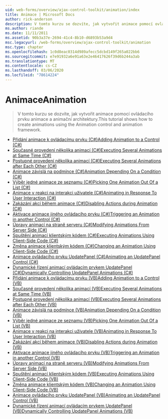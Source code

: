 ```yaml
---
uid: web-forms/overview/ajax-control-toolkit/animation/index
title: Animace | Microsoft Docs
author: rick-anderson
description: V tomto kurzu se dozvíte, jak vytvořit animace pomocí ovládacího prvku animace a animační architektury.
ms.author: riande
ms.date: 11/11/2011
ms.assetid: 90b3a37e-2694-41c4-8b10-d6893b53a9d4
msc.legacyurl: /web-forms/overview/ajax-control-toolkit/animation
msc.type: chapter
ms.openlocfilehash: 1c0d8eac0314d989afecc5dcbd149f265a022bb6
ms.sourcegitcommit: e7e91932a6e91a63e2e46417626f39d6b244a3ab
ms.translationtype: MT
ms.contentlocale: cs-CZ
ms.lasthandoff: 03/06/2020
ms.locfileid: "78614224"
---
```

# <a name="animation"></a><span data-ttu-id="1ea48-103">Animace</span><span class="sxs-lookup"><span data-stu-id="1ea48-103">Animation</span></span>

> <span data-ttu-id="1ea48-104">V tomto kurzu se dozvíte, jak vytvořit animace pomocí ovládacího prvku animace a animační architektury.</span><span class="sxs-lookup"><span data-stu-id="1ea48-104">This tutorial shows how to create animations using the Animation control and animation framework.</span></span>

- [<span data-ttu-id="1ea48-105">Přidání animace k ovládacímu prvku (C#)</span><span class="sxs-lookup"><span data-stu-id="1ea48-105">Adding Animation to a Control (C#)</span></span>](adding-animation-to-a-control-cs.md)
- [<span data-ttu-id="1ea48-106">Současné provedení několika animací (C#)</span><span class="sxs-lookup"><span data-stu-id="1ea48-106">Executing Several Animations at Same Time (C#)</span></span>](executing-several-animations-at-the-same-time-cs.md)
- [<span data-ttu-id="1ea48-107">Postupné provedení několika animací (C#)</span><span class="sxs-lookup"><span data-stu-id="1ea48-107">Executing Several Animations after Each Other (C#)</span></span>](executing-several-animations-after-each-other-cs.md)
- [<span data-ttu-id="1ea48-108">Animace závislá na podmínce (C#)</span><span class="sxs-lookup"><span data-stu-id="1ea48-108">Animation Depending On a Condition (C#)</span></span>](animation-depending-on-a-condition-cs.md)
- [<span data-ttu-id="1ea48-109">Výběr jedné animace ze seznamu (C#)</span><span class="sxs-lookup"><span data-stu-id="1ea48-109">Picking One Animation Out Of a List (C#)</span></span>](picking-one-animation-out-of-a-list-cs.md)
- [<span data-ttu-id="1ea48-110">Animace v reakci na interakci uživatele (C#)</span><span class="sxs-lookup"><span data-stu-id="1ea48-110">Animating in Response To User Interaction (C#)</span></span>](animating-in-response-to-user-interaction-cs.md)
- [<span data-ttu-id="1ea48-111">Zakázání akcí během animace (C#)</span><span class="sxs-lookup"><span data-stu-id="1ea48-111">Disabling Actions during Animation (C#)</span></span>](disabling-actions-during-animation-cs.md)
- [<span data-ttu-id="1ea48-112">Aktivace animace jiného ovládacího prvku (C#)</span><span class="sxs-lookup"><span data-stu-id="1ea48-112">Triggering an Animation in another Control (C#)</span></span>](triggering-an-animation-in-another-control-cs.md)
- [<span data-ttu-id="1ea48-113">Úpravy animací na straně serveru (C#)</span><span class="sxs-lookup"><span data-stu-id="1ea48-113">Modifying Animations From Server Side (C#)</span></span>](modifying-animations-from-the-server-side-cs.md)
- [<span data-ttu-id="1ea48-114">Spuštění animací klientským kódem (C#)</span><span class="sxs-lookup"><span data-stu-id="1ea48-114">Executing Animations Using Client-Side Code (C#)</span></span>](executing-animations-using-client-side-code-cs.md)
- [<span data-ttu-id="1ea48-115">Změna animace klientským kódem (C#)</span><span class="sxs-lookup"><span data-stu-id="1ea48-115">Changing an Animation Using Client-Side Code (C#)</span></span>](changing-an-animation-using-client-side-code-cs.md)
- [<span data-ttu-id="1ea48-116">Animace ovládacího prvku UpdatePanel (C#)</span><span class="sxs-lookup"><span data-stu-id="1ea48-116">Animating an UpdatePanel Control (C#)</span></span>](animating-an-updatepanel-control-cs.md)
- [<span data-ttu-id="1ea48-117">Dynamické řízení animací ovládacím prvkem UpdatePanel (C#)</span><span class="sxs-lookup"><span data-stu-id="1ea48-117">Dynamically Controlling UpdatePanel Animations (C#)</span></span>](dynamically-controlling-updatepanel-animations-cs.md)
- [<span data-ttu-id="1ea48-118">Přidání animace k ovládacímu prvku (VB)</span><span class="sxs-lookup"><span data-stu-id="1ea48-118">Adding Animation to a Control (VB)</span></span>](adding-animation-to-a-control-vb.md)
- [<span data-ttu-id="1ea48-119">Současné provedení několika animací (VB)</span><span class="sxs-lookup"><span data-stu-id="1ea48-119">Executing Several Animations at Same Time (VB)</span></span>](executing-several-animations-at-the-same-time-vb.md)
- [<span data-ttu-id="1ea48-120">Postupné provedení několika animací (VB)</span><span class="sxs-lookup"><span data-stu-id="1ea48-120">Executing Several Animations after Each Other (VB)</span></span>](executing-several-animations-after-each-other-vb.md)
- [<span data-ttu-id="1ea48-121">Animace závislá na podmínce (VB)</span><span class="sxs-lookup"><span data-stu-id="1ea48-121">Animation Depending On a Condition (VB)</span></span>](animation-depending-on-a-condition-vb.md)
- [<span data-ttu-id="1ea48-122">Výběr jedné animace ze seznamu (VB)</span><span class="sxs-lookup"><span data-stu-id="1ea48-122">Picking One Animation Out Of a List (VB)</span></span>](picking-one-animation-out-of-a-list-vb.md)
- [<span data-ttu-id="1ea48-123">Animace v reakci na interakci uživatele (VB)</span><span class="sxs-lookup"><span data-stu-id="1ea48-123">Animating in Response To User Interaction (VB)</span></span>](animating-in-response-to-user-interaction-vb.md)
- [<span data-ttu-id="1ea48-124">Zakázání akcí během animace (VB)</span><span class="sxs-lookup"><span data-stu-id="1ea48-124">Disabling Actions during Animation (VB)</span></span>](disabling-actions-during-animation-vb.md)
- [<span data-ttu-id="1ea48-125">Aktivace animace jiného ovládacího prvku (VB)</span><span class="sxs-lookup"><span data-stu-id="1ea48-125">Triggering an Animation in another Control (VB)</span></span>](triggering-an-animation-in-another-control-vb.md)
- [<span data-ttu-id="1ea48-126">Úpravy animací na straně serveru (VB)</span><span class="sxs-lookup"><span data-stu-id="1ea48-126">Modifying Animations From Server Side (VB)</span></span>](modifying-animations-from-the-server-side-vb.md)
- [<span data-ttu-id="1ea48-127">Spuštění animací klientským kódem (VB)</span><span class="sxs-lookup"><span data-stu-id="1ea48-127">Executing Animations Using Client-Side Code (VB)</span></span>](executing-animations-using-client-side-code-vb.md)
- [<span data-ttu-id="1ea48-128">Změna animace klientským kódem (VB)</span><span class="sxs-lookup"><span data-stu-id="1ea48-128">Changing an Animation Using Client-Side Code (VB)</span></span>](changing-an-animation-using-client-side-code-vb.md)
- [<span data-ttu-id="1ea48-129">Animace ovládacího prvku UpdatePanel (VB)</span><span class="sxs-lookup"><span data-stu-id="1ea48-129">Animating an UpdatePanel Control (VB)</span></span>](animating-an-updatepanel-control-vb.md)
- [<span data-ttu-id="1ea48-130">Dynamické řízení animací ovládacím prvkem UpdatePanel (VB)</span><span class="sxs-lookup"><span data-stu-id="1ea48-130">Dynamically Controlling UpdatePanel Animations (VB)</span></span>](dynamically-controlling-updatepanel-animations-vb.md)
